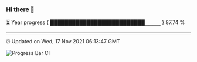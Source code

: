 ### Hi there 👋

⏳ Year progress { ██████████████████████████▁▁▁▁ } 87.74 %

---

⏰ Updated on Wed, 17 Nov 2021 06:13:47 GMT

![Progress Bar CI](https://github.com/liununu/liununu/workflows/Progress%20Bar%20CI/badge.svg)
